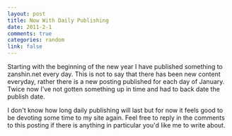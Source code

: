 ```yaml
--- 
layout: post
title: Now With Daily Publishing
date: 2011-2-1
comments: true
categories: random
link: false
---
```

Starting with the beginning of the new year I have published something to zanshin.net every day. This is not to say that there has been new content everyday, rather there is a new posting published for each day of January. Twice now I've not gotten something up in time and had to back date the publish date.

I don't know how long daily publishing will last but for now it feels good to be devoting some time to my site again. Feel free to reply in the comments to this posting if there is anything in particular you'd like me to write about.
